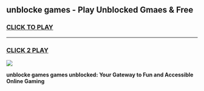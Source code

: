 
## unblocke games - Play Unblocked Gmaes & Free
<h3>
<a href="https://premium.freeplayer.one?title=unblocke_games&ref=20F">CLICK TO PLAY</a></h3>
<hr>

<h3>
<a href="https://premium.freeplayer.one?title=unblocke_games&ref=20F">CLICK 2 PLAY</a>
  
</h3>

<a href="https://premium.freeplayer.one?title=unblocke_games&ref=20F/"><img src="https://clearcache.store/games.png"></a>


**unblocke games games unblocked: Your Gateway to Fun and Accessible Online Gaming**
